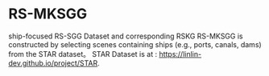 # RS-MKSGG
ship-focused RS-SGG Dataset and corresponding RSKG
RS-MKSGG is constructed by selecting scenes containing ships (e.g., ports, canals, dams) from the STAR dataset。
STAR Dataset is at : https://linlin-dev.github.io/project/STAR.
